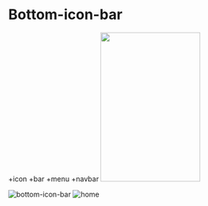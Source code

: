 # Bottom-icon-bar
+icon +bar +menu +navbar
<img src = "https://user-images.githubusercontent.com/98836519/172958066-b2b6abb2-10cd-4236-894d-c2f3b3335435.jpg" width = "200" height= "300" >

![bottom-icon-bar](https://user-images.githubusercontent.com/98836519/172958063-ddcaef69-527e-49f2-ae55-570450801f2b.gif)
![home](https://user-images.githubusercontent.com/98836519/172958066-b2b6abb2-10cd-4236-894d-c2f3b3335435.jpg)
